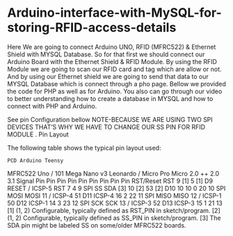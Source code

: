 # Arduino-interface-with-MySQL-for-storing-RFID-access-details

Here We are going to connect Arduino UNO, RFID (MFRC522) & Ethernet Shield with MYSQL Database. So for that first we should connect our Arduino Board with the Ethernet Shield & RFID Module.
By using the RFID Module we are going to scan our RFID card and tag which are allow or not. And by using our Ethernet shield we are going to send that data to our MYSQL Database which is connect through a pho page. Bellow we provided the code for PHP as well as for Arduino. You also can go through our video to better understanding how to create a database in MYSQL and how to connect with PHP and Arduino.

See pin Configuration bellow 
NOTE-BECAUSE WE ARE USING TWO SPI DEVICES THAT’S WHY WE HAVE TO CHANGE OUR SS PIN FOR RFID MODULE .
Pin Layout

The following table shows the typical pin layout used:

 	PCD	Arduino	Teensy
MFRC522	Uno / 101	Mega	Nano v3	Leonardo / Micro	Pro Micro	2.0	++ 2.0	3.1
Signal	Pin	Pin	Pin	Pin	Pin	Pin	Pin	Pin	Pin
RST/Reset	RST	9 [1]	5 [1]	D9	RESET / ICSP-5	RST	7	4	9
SPI SS	SDA [3]	10 [2]	53 [2]	D10	10	10	0	20	10
SPI MOSI	MOSI	11 / ICSP-4	51	D11	ICSP-4	16	2	22	11
SPI MISO	MISO	12 / ICSP-1	50	D12	ICSP-1	14	3	23	12
SPI SCK	SCK	13 / ICSP-3	52	D13	ICSP-3	15	1	21	13
[1]	(1, 2) Configurable, typically defined as RST_PIN in sketch/program.
[2]	(1, 2) Configurable, typically defined as SS_PIN in sketch/program.
[3]	The SDA pin might be labeled SS on some/older MFRC522 boards.
